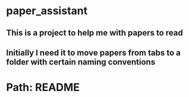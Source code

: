# paper_assistant


## This is a project to help me with papers to read
## Initially I need it to move papers from tabs to a folder with certain naming conventions

# Path: README
